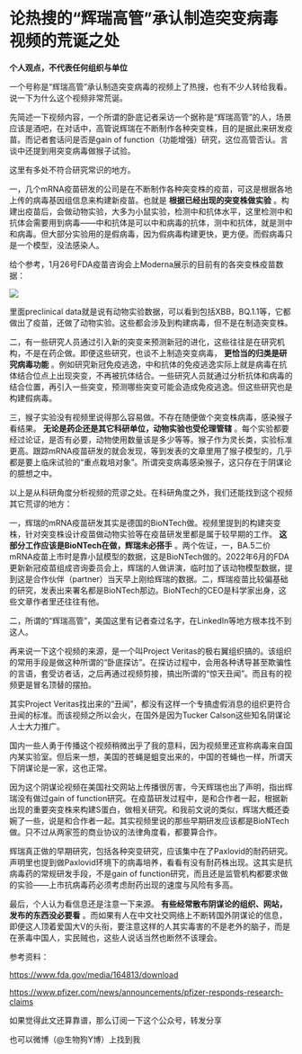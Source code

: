 # 论热搜的“辉瑞高管”承认制造突变病毒视频的荒诞之处

**个人观点，不代表任何组织与单位**

一个号称是“辉瑞高管”承认制造突变病毒的视频上了热搜，也有不少人转给我看。说一下为什么这个视频非常荒诞。

先简述一下视频内容，一个所谓的卧底记者采访一个据称是“辉瑞高管”的人，场景应该是酒吧，在对话中，高管说辉瑞在不断制作各种突变株，目的是据此来研发疫苗。而记者套话问是否是gain
of function（功能增强）研究，这位高管否认。言谈中还提到用突变病毒做猴子试验。

这里有多处不符合研究常识的地方。

一，几个mRNA疫苗研发的公司是在不断制作各种突变株的疫苗，可这是根据各地上传的病毒基因组信息来构建新疫苗。也就是 **根据已经出现的突变株做实验**
。构建出疫苗后，会做动物实验，大多为小鼠实验，检测中和抗体水平，这里检测中和抗体会需要用到病毒——中和抗体是可以中和病毒的抗体，测中和抗体，就是测中和病毒。但大部分实验用的是假病毒，因为假病毒构建更快，更方便。而假病毒只是一个模型，没法感染人。

给个参考，1月26号FDA疫苗咨询会上Moderna展示的目前有的各突变株疫苗数据：

![](https://inews.gtimg.com/newsapp_bt/0/15632333594/1000)

里面preclinical
data就是说有动物实验数据，可以看到包括XBB，BQ.1.1等，它都做出了疫苗，还做了动物实验。这些都会涉及到构建病毒，但不是在制造突变株。

二，有一些研究人员通过引入新的突变来预测新冠的进化，这些往往是在研究机构，不是在药企做。即便这些研究，也谈不上制造突变病毒，
**更恰当的归类是研究病毒功能**
。例如研究新冠免疫逃逸，中和抗体的免疫逃逸实际上就是病毒在抗体结合位点上出现突变，不再被抗体结合。一些研究人员就通过分析抗体和病毒的结合位置，再引入一些突变，预测哪些突变可能会造成免疫逃逸。但这些研究也是构建假病毒。

三，猴子实验没有视频里说得那么容易做。不存在随便做个突变株病毒，感染猴子看结果。 **无论是药企还是其它科研单位，动物实验也受伦理管辖**
。每个实验都要经过论证，是否有必要，动物使用数量该是多少等等。猴子作为灵长类，实验标准更高。跟踪mRNA疫苗研发的就会发现，等到发表的文章里用了猴子模型的，几乎都是要上临床试验的“重点栽培对象”。所谓突变病毒感染猴子，这只存在于阴谋论的臆想之中。

以上是从科研角度分析视频的荒谬之处。在科研角度之外，我们还能找到这个视频其它荒谬的地方：

一，辉瑞的mRNA疫苗研发其实是德国的BioNTech做。视频里提到的构建突变株，针对突变株设计疫苗做动物实验等在疫苗研发里都是属于较早期的工作。
**这部分工作应该是BioNTech在做，辉瑞未必搭手**
。两个佐证，一，BA.5二价mRNA疫苗上市时是靠小鼠模型的数据，这是BioNTech做的。2022年6月的FDA更新新冠疫苗组成咨询委员会上，辉瑞的人做讲演，临时加了该动物模型数据，提到这是合作伙伴（partner）当天早上刚给辉瑞的数据。二，辉瑞疫苗比较偏基础的研究，发表出来署名都是BioNTech那边。BioNTech的CEO是科学家出身，这些文章作者里还往往有他。

二，所谓的“辉瑞高管”，美国这里有记者查过名字，在LinkedIn等地方根本找不到这人。

再来说一下这个视频的来源，是一个叫Project
Veritas的极右翼组织搞的。该组织的常用手段是做这种所谓的“卧底探访”。在探访过程中，会用各种诱导甚至欺骗性的言语，套受访者话，之后再通过视频剪接，搞出所谓的“惊天丑闻”。而且有的视频更是冒名顶替的摆拍。

其实Project Veritas找出来的“丑闻”，都没有这样一个专搞虚假消息的组织更符合丑闻的标准。而该视频之所以会火，在国外是因为Tucker
Calson这些知名阴谋论人士大力推广。

国内一些人勇于传播这个视频稍微出乎了我的意料，因为视频里还宣称病毒来自国内某实验室。但后来一想，美国的苍蝇是蛆变出来的，中国的苍蝇也一样，所谓天下阴谋论是一家，这也正常。

因为这个阴谋论视频在美国社交网站上传播很厉害，今天辉瑞也出了声明，指出辉瑞没有做过gain of
function研究。在疫苗研发过程中，是和合作者一起，根据新出现的重要突变株来构建S蛋白，做相关研究。和我前文说的类似，辉瑞大概还委婉了一些，说是和合作者一起。其实视频里说的那些早期研发应该都是BioNTech做。只不过从两家签的商业协议的法律角度看，都要算合作。

辉瑞真正做的早期研究，包括各种突变研究，应该集中在了Paxlovid的耐药研究。声明里也提到做Paxlovid环境下的病毒培养，看看有没有耐药株出现。这其实是抗病毒药的常规研发手段，不是gain
of function研究，而且还是监管机构都要求做的实验——上市抗病毒药必须考虑耐药出现的速度与风险有多高。

最后，个人认为看信息还是注意一下来源。 **有些经常散布阴谋论的组织、网站，发布的东西没必要看**
。而如果有人在中文社交网络上不断转国外阴谋论的信息，即便这人顶着爱国大V的头衔，要注意这样的人其实毒害的不是老外的脑子，而是在荼毒中国人，实民贼也，这些人说话当然也断然不该理会。

参考资料：

https://www.fda.gov/media/164813/download

https://www.pfizer.com/news/announcements/pfizer-responds-research-claims

如果觉得此文还算靠谱，那么订阅一下这个公众号，转发分享

也可以微博（@生物狗Y博）上找到我

